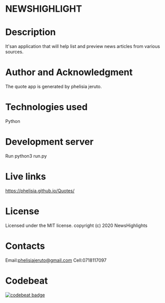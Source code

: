 # NEWSHIGHLIGHT

# Description
It'san application that will help  list and preview news articles from various sources. 

# Author and Acknowledgment
The quote app is generated by phelisia jeruto.

# Technologies used
Python

# Development server
Run python3 run.py

# Live links
https://phelisia.github.io/Quotes/

# License
Licensed under the MIT license. copyright (c) 2020 NewsHighlights

# Contacts
Email:phelisiajeruto@gmail.com Cell:0718117097

# Codebeat
[![codebeat badge](https://codebeat.co/badges/87fca460-a917-4dfc-981c-0de0e1045210)](https://codebeat.co/projects/github-com-phelisia-newshighlight-master)
